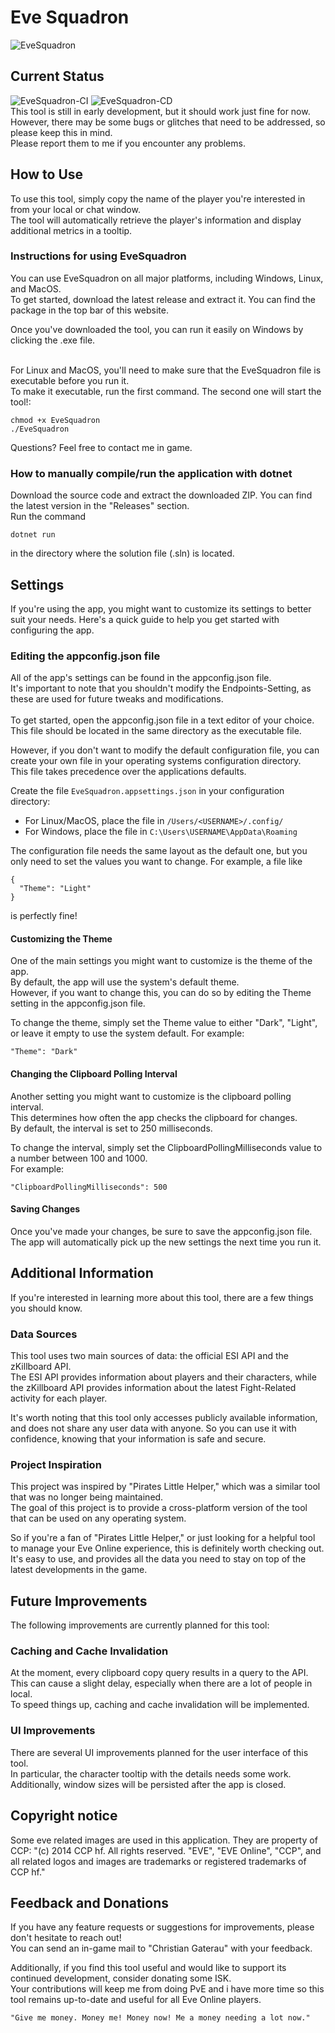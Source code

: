 # Eve Squadron
![EveSquadron](https://user-images.githubusercontent.com/42657063/233725331-43542b46-c892-4a13-85e0-61cd9c15d49f.gif)

## Current Status
![EveSquadron-CI](https://github.com/erythana/EveSquadron/actions/workflows/EveSquadron-CI.yml/badge.svg)
![EveSquadron-CD](https://github.com/erythana/EveSquadron/actions/workflows/EveSquadron-CD.yml/badge.svg)
<br />
This tool is still in early development, but it should work just fine for now.<br />
However, there may be some bugs or glitches that need to be addressed, so please keep this in mind.<br />
Please report them to me if you encounter any problems.

## How to Use

To use this tool, simply copy the name of the player you're interested in from your local or chat window.<br />
The tool will automatically retrieve the player's information and display additional metrics in a tooltip.

### Instructions for using EveSquadron

You can use EveSquadron on all major platforms, including Windows, Linux, and MacOS.<br />
To get started, download the latest release and extract it. You can find the package in the top bar of this website.

Once you've downloaded the tool, you can run it easily on Windows by clicking the .exe file.

<br />
For Linux and MacOS, you'll need to make sure that the EveSquadron file is executable before you run it.<br />
To make it executable, run the first command. The second one will start the tool!:

```
chmod +x EveSquadron
./EveSquadron
```
Questions? Feel free to contact me in game.

### How to manually compile/run the application with dotnet
Download the source code and extract the downloaded ZIP. You can find the latest version in the "Releases" section.<br />
Run the command<br />
```
dotnet run
```
in the directory where the solution file (.sln) is located.

## Settings
If you're using the app, you might want to customize its settings to better suit your needs. Here's a quick guide to help you get started with configuring the app.

### Editing the appconfig.json file

All of the app's settings can be found in the appconfig.json file.<br />
It's important to note that you shouldn't modify the Endpoints-Setting, as these are used for future tweaks and modifications.<br />
<br />
To get started, open the appconfig.json file in a text editor of your choice.<br />
This file should be located in the same directory as the executable file.

However, if you don't want to modify the default configuration file, you can create your own file in your operating systems configuration directory.<br />
This file takes precedence over the applications defaults.

Create the file `EveSquadron.appsettings.json` in your configuration directory:
* For Linux/MacOS, place the file in `/Users/<USERNAME>/.config/`
* For Windows, place the file in `C:\Users\USERNAME\AppData\Roaming`

The configuration file needs the same layout as the default one, but you only need to set the values you want to change.
For example, a file like
```
{
  "Theme": "Light"
}
```
is perfectly fine!

#### Customizing the Theme

One of the main settings you might want to customize is the theme of the app.<br />
By default, the app will use the system's default theme.<br />
However, if you want to change this, you can do so by editing the Theme setting in the appconfig.json file.

To change the theme, simply set the Theme value to either "Dark", "Light", or leave it empty to use the system default. For example:

```
"Theme": "Dark"
```

#### Changing the Clipboard Polling Interval

Another setting you might want to customize is the clipboard polling interval.<br />
This determines how often the app checks the clipboard for changes.<br />
By default, the interval is set to 250 milliseconds.

To change the interval, simply set the ClipboardPollingMilliseconds value to a number between 100 and 1000.<br />
For example:

```
"ClipboardPollingMilliseconds": 500
```

#### Saving Changes

Once you've made your changes, be sure to save the appconfig.json file.<br />
The app will automatically pick up the new settings the next time you run it.


## Additional Information

If you're interested in learning more about this tool, there are a few things you should know.<br />

### Data Sources

This tool uses two main sources of data: the official ESI API and the zKillboard API.<br />
The ESI API provides information about players and their characters, while the zKillboard API provides information about the latest Fight-Related activity for each player.

It's worth noting that this tool only accesses publicly available information, and does not share any user data with anyone. So you can use it with confidence, knowing that your information is safe and secure.

### Project Inspiration

This project was inspired by "Pirates Little Helper," which was a similar tool that was no longer being maintained.<br />
The goal of this project is to provide a cross-platform version of the tool that can be used on any operating system.

So if you're a fan of "Pirates Little Helper," or just looking for a helpful tool to manage your Eve Online experience, this is definitely worth checking out.<br />
It's easy to use, and provides all the data you need to stay on top of the latest developments in the game.

## Future Improvements

The following improvements are currently planned for this tool:

### Caching and Cache Invalidation

At the moment, every clipboard copy query results in a query to the API.<br />
This can cause a slight delay, especially when there are a lot of people in local.<br />
To speed things up, caching and cache invalidation will be implemented.

### UI Improvements

There are several UI improvements planned for the user interface of this tool.<br />
In particular, the character tooltip with the details needs some work.<br />
Additionally, window sizes will be persisted after the app is closed.

## Copyright notice
Some eve related images are used in this application. They are property of CCP:
"(c) 2014 CCP hf. All rights reserved. "EVE", "EVE Online", "CCP", and all related logos and images are trademarks or registered trademarks of CCP hf." 

## Feedback and Donations

If you have any feature requests or suggestions for improvements, please don't hesitate to reach out!<br />
You can send an in-game mail to "Christian Gaterau" with your feedback.

Additionally, if you find this tool useful and would like to support its continued development, consider donating some ISK.<br />
Your contributions will keep me from doing PvE and i have more time so this tool remains up-to-date and useful for all Eve Online players.

`
"Give me money. Money me! Money now! Me a money needing a lot now."
`
